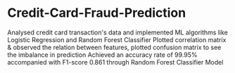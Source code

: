 # Credit-Card-Fraud-Prediction
Analysed credit card transaction's data and implemented ML algorithms like Logistic Regression and Random Forest Classifier
Plotted correlation matrix & observed the relation between features, plotted confusion matrix to see the imbalance in prediction
Achieved an accuracy rate of 99.95% accompanied with F1-score 0.861 through Random Forest Classifier Model
